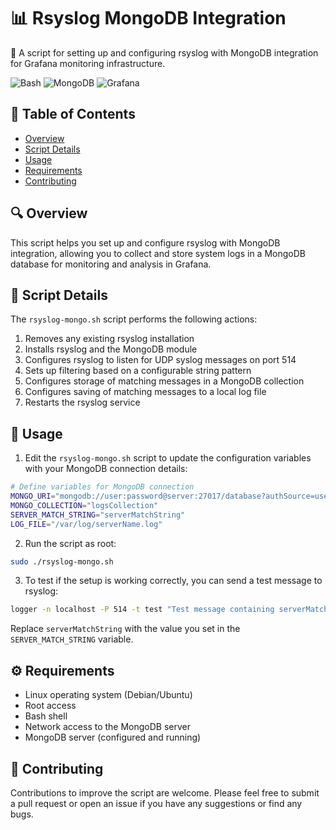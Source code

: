 # 📊 Rsyslog MongoDB Integration

🔭 A script for setting up and configuring rsyslog with MongoDB integration for Grafana monitoring infrastructure.

<p>
  <img alt="Bash" src="https://img.shields.io/badge/-Bash-grey?style=flat-square&logo=gnubash&logoColor=white" />
  <img alt="MongoDB" src="https://img.shields.io/badge/-MongoDB-13aa52?style=flat-square&logo=mongodb&logoColor=white" />
  <img alt="Grafana" src="https://img.shields.io/badge/Grafana-%23F46800?style=flat-square&logo=grafana&logoColor=white" />
</p>

## 📑 Table of Contents

- [Overview](#overview)
- [Script Details](#script-details)
- [Usage](#usage)
- [Requirements](#requirements)
- [Contributing](#contributing)

## 🔍 Overview

This script helps you set up and configure rsyslog with MongoDB integration, allowing you to collect and store system logs in a MongoDB database for monitoring and analysis in Grafana.

## 📜 Script Details

The `rsyslog-mongo.sh` script performs the following actions:

1. Removes any existing rsyslog installation
2. Installs rsyslog and the MongoDB module
3. Configures rsyslog to listen for UDP syslog messages on port 514
4. Sets up filtering based on a configurable string pattern
5. Configures storage of matching messages in a MongoDB collection
6. Configures saving of matching messages to a local log file
7. Restarts the rsyslog service

## 🚀 Usage

1. Edit the `rsyslog-mongo.sh` script to update the configuration variables with your MongoDB connection details:

```bash
# Define variables for MongoDB connection
MONGO_URI="mongodb://user:password@server:27017/database?authSource=userDatabase"
MONGO_COLLECTION="logsCollection"
SERVER_MATCH_STRING="serverMatchString"
LOG_FILE="/var/log/serverName.log"
```

2. Run the script as root:

```bash
sudo ./rsyslog-mongo.sh
```

3. To test if the setup is working correctly, you can send a test message to rsyslog:

```bash
logger -n localhost -P 514 -t test "Test message containing serverMatchString"
```

Replace `serverMatchString` with the value you set in the `SERVER_MATCH_STRING` variable.

## ⚙️ Requirements

- Linux operating system (Debian/Ubuntu)
- Root access
- Bash shell
- Network access to the MongoDB server
- MongoDB server (configured and running)

## 👥 Contributing

Contributions to improve the script are welcome. Please feel free to submit a pull request or open an issue if you have any suggestions or find any bugs.